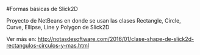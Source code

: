 #Formas básicas de Slick2D

Proyecto de NetBeans en donde se usan las clases Rectangle, Circle, Curve, Ellipse, Line y Polygon de Slick2D

Ver más en: http://notasdesoftware.com/2016/01/clase-shape-de-slick2d-rectangulos-circulos-y-mas.html
